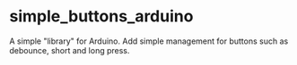 # simple_buttons_arduino
A simple "library" for Arduino. Add simple management for buttons such as debounce, short and long press.
